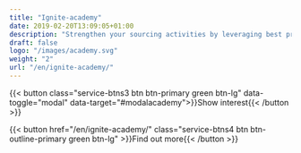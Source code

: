 ```yaml
---
title: "Ignite-academy"
date: 2019-02-20T13:09:05+01:00
description: "Strengthen your sourcing activities by leveraging best practice templates, online videos and more"
draft: false
logo: "/images/academy.svg"
weight: "2"
url: "/en/ignite-academy/"
---
```


{{< button class="service-btns3 btn btn-primary green btn-lg" data-toggle="modal" data-target="#modalacademy">}}Show interest{{< /button >}}

{{< button href="/en/ignite-academy/" class="service-btns4 btn btn-outline-primary green btn-lg" >}}Find out more{{< /button >}}